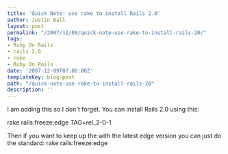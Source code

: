 ```yaml
---
title: 'Quick Note: use rake to install Rails 2.0'
author: Justin Ball
layout: post
permalink: "/2007/12/09/quick-note-use-rake-to-install-rails-20/"
tags:
- Ruby On Rails
- rails 2.0
- rake
- Ruby On Rails
date: '2007-12-09T07:00:00Z'
templateKey: blog-post
path: "/quick-note-use-rake-to-install-rails-20"
description: ''
---
```


I am adding this so I don't forget. You can install Rails 2.0 using this:

rake rails:freeze:edge TAG=rel_2-0-1

Then if you want to keep up the with the latest edge version you can just do the standard:
rake rails:freeze:edge
